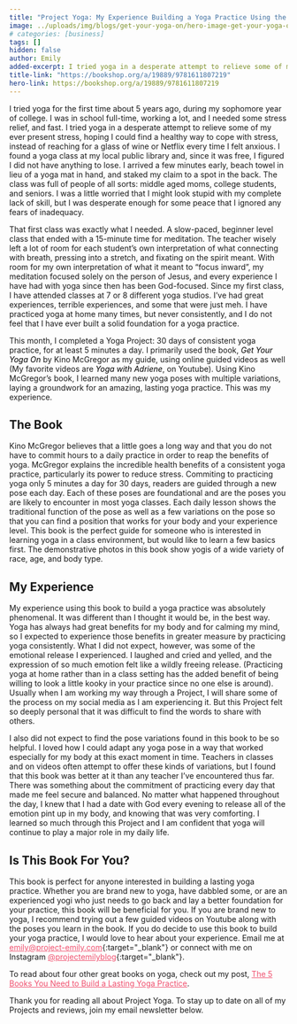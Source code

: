 ```yaml
---
title: "Project Yoga: My Experience Building a Yoga Practice Using the Book, “Get Your Yoga On”"
image: ../uploads/img/blogs/get-your-yoga-on/hero-image-get-your-yoga-on.jpg
# categories: [business]
tags: []
hidden: false
author: Emily
added-excerpt: I tried yoga in a desperate attempt to relieve some of my ever present stress, hoping I could find a healthy way to cope with stress, instead of reaching for a glass of wine or Netflix every time I felt anxious. I found a yoga class at my local public library and, since it was free, I figured I did not have anything to lose.
title-link: "https://bookshop.org/a/19889/9781611807219"
hero-link: https://bookshop.org/a/19889/9781611807219
---
```


<style> em {color: black;} p a {color: #f0506e;}</style>

I tried yoga for the first time about 5 years ago, during my sophomore year of college. I was in school full-time, working a lot, and I needed some stress relief, and fast. I tried yoga in a desperate attempt to relieve some of my ever present stress, hoping I could find a healthy way to cope with stress, instead of reaching for a glass of wine or Netflix every time I felt anxious. I found a yoga class at my local public library and, since it was free, I figured I did not have anything to lose. I arrived a few minutes early, beach towel in lieu of a yoga mat in hand, and staked my claim to a spot in the back. The class was full of people of all sorts: middle aged moms, college students, and seniors. I was a little worried that I might look stupid with my complete lack of skill, but I was desperate enough for some peace that I ignored any fears of inadequacy.

That first class was exactly what I needed. A slow-paced, beginner level class that ended with a 15-minute time for meditation. The teacher wisely left a lot of room for each student’s own interpretation of what connecting with breath, pressing into a stretch, and fixating on the spirit meant. With room for my own interpretation of what it meant to “focus inward”, my meditation focused solely on the person of Jesus, and every experience I have had with yoga since then has been God-focused. Since my first class, I have attended classes at 7 or 8 different yoga studios.
I’ve had great experiences, terrible experiences, and some that were just meh. I have practiced yoga at home many times, but never consistently, and I do not feel that I have ever built a solid foundation for a yoga practice.

This month, I completed a Yoga Project: 30 days of consistent yoga practice, for at least 5 minutes a day. I primarily used the book, _Get Your Yoga On_ by Kino McGregor as my guide, using online guided videos as well (My favorite videos are _Yoga with Adriene_, on Youtube). Using Kino McGregor’s book, I learned many new yoga poses with multiple variations, laying a groundwork for an amazing, lasting yoga practice. This was my experience.

## The Book

Kino McGregor believes that a little goes a long way and that you do not have to commit hours to a daily practice in order to reap the benefits of yoga. McGregor explains the incredible health benefits of a consistent yoga practice, particularly its power to reduce stress. Commiting to practicing yoga only 5 minutes a day for 30 days, readers are guided through a new pose each day. Each of these poses are foundational and are the poses you are likely to encounter in most yoga classes. Each daily lesson shows the traditional function of the pose as well as a few variations on the pose so that you can find a position that works for your body and your experience level. This book is the perfect guide for someone who is interested in learning yoga in a class environment, but would like to learn a few basics first. The demonstrative photos in this book show yogis of a wide variety of race, age, and body type.

## My Experience

My experience using this book to build a yoga practice was absolutely phenomenal. It was different than I thought it would be, in the best way. Yoga has always had great benefits for my body and for calming my mind, so I expected to experience those benefits in greater measure by practicing yoga consistently. What I did not expect, however, was some of the emotional release I experienced. I laughed and cried and yelled, and the expression of so much emotion felt like a wildly freeing release. (Practicing yoga at home rather than in a class setting has the added benefit of being willing to look a little kooky in your practice since no one else is around). Usually when I am working my way through a Project, I will share some of the process on my social media as I am experiencing it. But this Project felt so deeply personal that it was difficult to find the words to share with others.

I also did not expect to find the pose variations found in this book to be so helpful. I loved how I could adapt any yoga pose in a way that worked especially for my body at this exact moment in time. Teachers in classes and on videos often attempt to offer these kinds of variations, but I found that this book was better at it than any teacher I’ve encountered thus far. There was something about the commitment of practicing every day that made me feel secure and balanced. No matter what happened throughout the day, I knew that I had a date with God every evening to release all of the emotion pint up in my body, and knowing that was very comforting. I learned so much through this Project and I am confident that yoga will continue to play a major role in my daily life.

## Is This Book For You?

This book is perfect for anyone interested in building a lasting yoga practice. Whether you are brand new to yoga, have dabbled some, or are an experienced yogi who just needs to go back and lay a better foundation for your practice, this book will be beneficial for you. If you are brand new to yoga, I recommend trying out a few guided videos on Youtube along with the poses you learn in the book. If you do decide to use this book to build your yoga practice, I would love to hear about your experience. Email me at [emily@project-emily.com](mailto:emily@project-emily.com){:target="\_blank"} or connect with me on Instagram [@projectemilyblog](https://www.instagram.com/projectemilyblog/){:target="\_blank"}.

To read about four other great books on yoga, check out my post, [The 5 Books You Need to Build a Lasting Yoga Practice](/5-yoga-books/).

Thank you for reading all about Project Yoga. To stay up to date on all of my Projects and reviews, join my email newsletter below.
